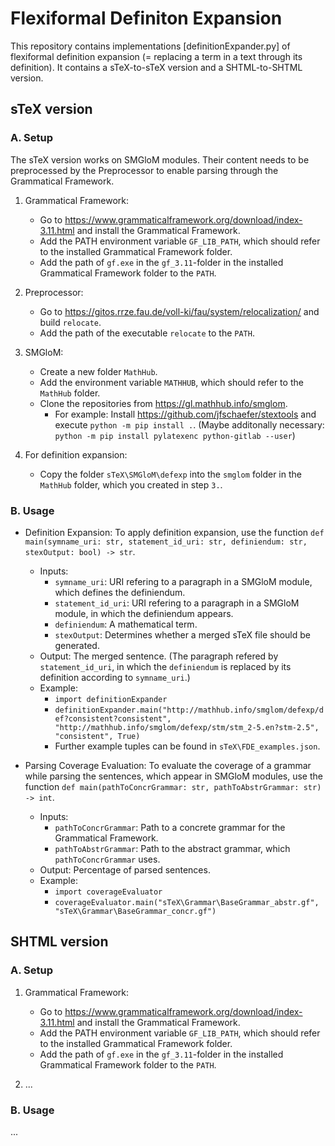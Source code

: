 # Flexiformal Definiton Expansion

This repository contains implementations [definitionExpander.py] of flexiformal definition expansion (= replacing a term in a text through its definition).
It contains a sTeX-to-sTeX version and a SHTML-to-SHTML version.

## sTeX version
### A. Setup

The sTeX version works on SMGloM modules. Their content needs to be preprocessed by the Preprocessor to enable parsing through the Grammatical Framework.

   1. Grammatical Framework: 
      * Go to https://www.grammaticalframework.org/download/index-3.11.html and install the Grammatical Framework. 
      * Add the PATH environment variable `GF_LIB_PATH`, which should refer to the installed Grammatical Framework folder.
      * Add the path of `gf.exe` in the `gf_3.11`-folder in the installed Grammatical Framework folder to the `PATH`.
    
   2. Preprocessor: 
      * Go to https://gitos.rrze.fau.de/voll-ki/fau/system/relocalization/ and build `relocate`.
      * Add the path of the executable `relocate` to the `PATH`.

   3. SMGloM:
      * Create a new folder `MathHub`.
      * Add the environment variable `MATHHUB`, which should refer to the `MathHub` folder.
      * Clone the repositories from https://gl.mathhub.info/smglom. 
         * For example: Install https://github.com/jfschaefer/stextools and execute `python -m pip install .`. (Maybe additonally necessary: `python -m pip install pylatexenc python-gitlab --user`)

   4. For definition expansion: 
      * Copy the folder `sTeX\SMGloM\defexp` into the `smglom` folder in the `MathHub` folder, which you created in step `3.`.

### B. Usage
* Definition Expansion: To apply definition expansion, use the function `def main(symname_uri: str, statement_id_uri: str, definiendum: str, stexOutput: bool) -> str`.
   * Inputs:
      * `symname_uri`: URI refering to a paragraph in a SMGloM module, which defines the definiendum.
      * `statement_id_uri`: URI refering to a paragraph in a SMGloM module, in which the definiendum appears.
      * `definiendum`: A mathematical term.
      * `stexOutput`: Determines whether a merged sTeX file should be generated. 
   * Output: The merged sentence. (The paragraph refered by `statement_id_uri`, in which the `definiendum` is replaced by its definition according to `symname_uri`.)
   * Example: 
      * `import definitionExpander`
      * `definitionExpander.main("http://mathhub.info/smglom/defexp/def?consistent?consistent", "http://mathhub.info/smglom/defexp/stm/stm_2-5.en?stm-2.5", "consistent", True)`
      * Further example tuples can be found in `sTeX\FDE_examples.json`.

* Parsing Coverage Evaluation: To evaluate the coverage of a grammar while parsing the sentences, which appear in SMGloM modules, use the function `def main(pathToConcrGrammar: str, pathToAbstrGrammar: str) -> int`.
   * Inputs:
      * `pathToConcrGrammar`: Path to a concrete grammar for the Grammatical Framework. 
      * `pathToAbstrGrammar`: Path to the abstract grammar, which `pathToConcrGrammar` uses. 
   * Output: Percentage of parsed sentences.
   * Example:
      * `import coverageEvaluator`
      * `coverageEvaluator.main("sTeX\Grammar\BaseGrammar_abstr.gf", "sTeX\Grammar\BaseGrammar_concr.gf")`



## SHTML version
### A. Setup
   1. Grammatical Framework: 
      * Go to https://www.grammaticalframework.org/download/index-3.11.html and install the Grammatical Framework. 
      * Add the PATH environment variable `GF_LIB_PATH`, which should refer to the installed Grammatical Framework folder.
      * Add the path of `gf.exe` in the `gf_3.11`-folder in the installed Grammatical Framework folder to the `PATH`.
   
2. ...

### B. Usage
...
